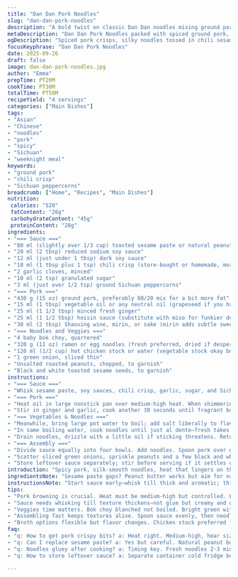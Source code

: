```yaml
---
title: "Dan Dan Pork Noodles"
slug: "dan-dan-pork-noodles"
description: "A bold twist on classic Dan Dan noodles mixing ground pork, aromatic spices, and a rich toasted sesame sauce. Subtle shifts in soy and chili crisp bring heat balanced by the creamy nutty notes. Fresh bok choy adds crunch and color, while warm broth ties it all together. Aromas of ginger and Sichuan peppercorns hit hard, with that faint numbing tingling you want. Simple to execute with tips for when bok choy or noodles act up. Stir-frying pork until crispy bits form is key, as is timing your broth to just warm through. A balanced dish that’s slightly fiery and utterly satisfying. An accessible Asian noodle bowl to add to your rotation."
metaDescription: "Dan Dan Pork Noodles packed with spiced ground pork, toasted sesame paste, chili crisp heat, fresh bok choy crunch, and warming broth. Bold flavors mix in every bite."
ogDescription: "Spiced pork crisps, silky noodles tossed in chili sesame sauce, fresh bok choy crunch. Heating gently with broth, layered heat builds fast, flavor deepens with every forkful."
focusKeyphrase: "Dan Dan Pork Noodles"
date: 2025-09-26
draft: false
image: dan-dan-pork-noodles.jpg
author: "Emma"
prepTime: PT20M
cookTime: PT30M
totalTime: PT50M
recipeYield: "4 servings"
categories: ["Main Dishes"]
tags:
- "Asian"
- "Chinese"
- "noodles"
- "pork"
- "spicy"
- "Sichuan"
- "weeknight meal"
keywords:
- "ground pork"
- "chili crisp"
- "Sichuan peppercorns"
breadcrumb: ["Home", "Recipes", "Main Dishes"]
nutrition: 
 calories: "520"
 fatContent: "26g"
 carbohydrateContent: "45g"
 proteinContent: "28g"
ingredients:
- "=== Sauce ==="
- "80 ml (slightly over 1/3 cup) toasted sesame paste or natural peanut butter (substitute tahini in pinch)"
- "28 ml (2 tbsp) reduced sodium soy sauce"
- "12 ml (just under 1 tbsp) dark soy sauce"
- "18 ml (1 tbsp plus 1 tsp) chili crisp (store-bought or homemade, more to taste)"
- "2 garlic cloves, minced"
- "10 ml (2 tsp) granulated sugar"
- "3 ml (just over 1/2 tsp) ground Sichuan peppercorns"
- "=== Pork ==="
- "430 g (15 oz) ground pork, preferably 80/20 mix for a bit more fat"
- "15 ml (1 tbsp) vegetable oil or any neutral oil (grapeseed if you have)"
- "25 ml (1 1/2 tbsp) minced fresh ginger"
- "25 ml (1 1/2 tbsp) hoisin sauce (substitute with miso for funkier depth)"
- "30 ml (2 tbsp) Shaoxing wine, mirin, or sake (mirin adds subtle sweetness, tried all, personal call)"
- "=== Noodles and Veggies ==="
- "4 baby bok choy, quartered"
- "320 g (11 oz) ramen or egg noodles (fresh preferred, dried if desperate)"
- "120 ml (1/2 cup) hot chicken stock or water (vegetable stock okay but less punch)"
- "1 green onion, sliced thin"
- "Unsalted roasted peanuts, chopped, to garnish"
- "Black and white toasted sesame seeds, to garnish"
instructions:
- "=== Sauce ==="
- "Whisk sesame paste, soy sauces, chili crisp, garlic, sugar, and Sichuan pepper together till smooth. It should thicken slightly and smell fragrant with a sharp spicy bite. Set aside while you move on. Taste test - adjust chili crisp or sugar now; better before things cook off."
- "=== Pork ==="
- "Heat oil in large nonstick pan over medium-high heat. When shimmering, add pork breaking into small bits with a wooden spoon. Cook until pork starts browning and some edges crisp up, around 7–9 minutes. Look for dry bits sticking to pan, not wet pink pork. Turn heat down slightly if pork is steaming instead of browning."
- "Stir in ginger and garlic, cook another 30 seconds until fragrant but no burning. Pour in hoisin and Shaoxing wine, toss well to coat pork. Cook until sauce thickens and liquid evaporates—about 4–5 minutes. You want sticky pork bits clinging to pan, shiny with sauce. Season with black pepper. If mixture looks dry too soon, splash a bit of water but not too much."
- "=== Vegetables & Noodles ==="
- "Meanwhile, bring large pot water to boil; add salt liberally to flavor noodles well. Blanch bok choy until vibrant and tender but still with snap, around 2–3 minutes. Use slotted spoon to fish out and drain well, spread on plate."
- "In same boiling water, cook noodles until just al dente—fresh takes 2–3 minutes, dried might be a touch longer. Resist overcooking; noodles should spring back a bit when bitten."
- "Drain noodles, drizzle with a little oil if sticking threatens. Return briefly to pot with hot broth just to warm through and loosen."
- "=== Assembly ==="
- "Divide sauce equally into four bowls. Add noodles. Spoon pork over noodles, then arrange bok choy on side for color and crunch. Pour hot broth to just cover base of bowl, coats noodles but doesn’t drown."
- "Scatter sliced green onions, sprinkle peanuts and a few black and white sesame seeds over top for contrast—adds texture and extra toasty aroma. Briny bite and heat mingle. Eat immediately."
- "Store leftover sauce separately; stir before serving if it settles or thickens."
introduction: "Spicy pork, silk-smooth noodles, heat that lingers on the tongue. The kind of dish you make when you crave punchy flavors with comforting chewiness. The balance between toasty sesame paste and chili crisp lets the heat build gently. Pork needs fat to get those caramelized bits, trust me; lean won’t cut it. The fresh ginger and Sichuan pepper add brightness and that signature tingle—don’t skimp here. Bok choy brings crunch and fresh color but cooks fast; don’t let it get mushy or you’ll kill the contrast. Broth poured warm wakes the noodles up, juicy but not swimming. Assemble fast so textures stay alive. Tried dry chili flakes, lost the signature crunch; chili crisp is king, homemade if you can swing it. Noodles need quick timing or they turn gluey. Watch them. Timing in this dish is everything. No shortcut for that bold, layered taste."
ingredientsNote: "Sesame paste gaps? Peanut butter works but aim for natural, unsweetened, unsalted types; you lose that roasted depth with commercial peanut butter. Tahini is a wild card but doable in pinch. Chili crisp brings sweetness and crunch with chili heat—homemade versions have that funk, store-bought can vary wildly. Ginger fresh and minced fine is essential, dry powdered ginger lacks aroma. Shaoxing wine, mirin, or sake sets flavor base here; no exact substitute if avoiding alcohol but splash of rice vinegar and a pinch of sugar helps bridge. Ground Sichuan peppercorns must be fresh and cracked—pre-ground loses kick fast. For soft bok choy, baby leaves cook fast but regular stalks need trickier timing. If no chicken stock, use hot water but add a dash soy for umami boost. Peanuts and sesame for texture, substitute sunflower seeds if nuts are an issue. Always salt water big when cooking veggies or noodles, flat water kills flavor right from start."
instructionsNote: "Start sauce early—whisk till thick and aromatic; this lets chili crisp oils blend in. Browning pork is key; get heat right or you end up with stewing instead of crisp edges that bring texture. Don’t overload pan or pork will steam. Ginger and garlic added late hold their punch—burnt garlic ruins dish, so watch heat carefully. When simmering pork with liquid sauces, watch for ‘drying down’ cues—sticky but not burnt. Vegetables here blanched, not boiled to mush; timing matters. Same pot for noodles; don’t reboil bok choy—texture and color suffer. Noodles al dente—very important. Overcooked noodles = mush and soggy final dish. Hot broth poured just to moisten, keeps everything lively. Garnishes not just pretty; add crunch and elevate aroma. This is a many-cook technique dish but worth it. If rushed, cook veggies and noodles faster and assemble immediately. Leftover sauce keeps well but tends to thicken; thin with warm water and stir before serving. Balance salt and spice to taste; some chili crisps are hotter than others. Trust your nose and taste buds every step."
tips:
- "Pork browning is crucial. Heat must be medium-high but controlled. Listen for sizzle and popping bits. Stir often to break clumps into small fragments. Crispy edges develop aroma and texture; no steaming pork or it turns rubbery. Add ginger and garlic late to keep punching aroma. Watch garlic carefully; burnt pieces ruin sauce. For dryness mid-cook, splash small water bit, too much kills crisp finish."
- "Sauce needs whisking till texture thickens—not glue but creamy and dense. Let resting time allow chili crisp oils to blend into sesame paste. Tasting at this stage helps control sugar and chili heat balance. Soy sauces layered; dark adds richness, light for umami salt. Substitute tahini with caution; loses nuttiness but keeps body. Peanut butter neutral, adds sweetness sometimes depending on brand; natural works best here."
- "Veggies time matters. Bok choy blanched not boiled. Bright green with snap. 2-3 minutes max; overcooked mush kills contrast, colors dull fast. Drain fully or water dilutes broth later. Same water cooks noodles immediately after; no reheating bok choy or texture suffers. Noodles should have bite—2-3 minutes fresh, dried slightly longer. Oil drizzled post-boil stops sticking. Hot broth just warms noodles, no soaking or sogginess allowed."
- "Assembling fast keeps textures alive. Spoon sauce evenly, then noodles, pork on top. Broth poured warm just to moisten base. Not drowning or washing out layers. Garnishes matter; toasted peanuts and mixed sesame seeds add crunch and aromatic lift. Green onions slice thin, scatter over last for brightness. Timing key; noodles too long and turn gluey, sauce thickens too much in serving bowl, thin with warm water when reheating leftovers."
- "Broth options flexible but flavor changes. Chicken stock preferred for depth, vegetable stock ok but lighter. If none, hot water plus dash soy sauce gives umami boost fast. Shaoxing wine, mirin, or sake form flavor trio; alcohol burns off but initial aroma complex. No alcohol? Rice vinegar plus pinch sugar approximate acidity and sweetness. Adjust Sichuan peppercorns finely ground just before use — stale powder loses signature numbing effect or turns flat. Fresh cracked is best."
faq:
- "q: How to get pork crispy bits? a: Heat right. Medium-high, hear sizzle. Stir often, break chunks small. Don’t overload pan or pork steams. Dry bits stick to pan means good. Add water bit if mixture dries too soon but keep mostly dry."
- "q: Can I replace sesame paste? a: Yes but careful. Natural peanut butter closest sub just different nut flavor. Tahini works but less roast depth, can feel thinner. Avoid sweetened or salted commercial pb, alters balance. Sauce changes texture slightly but still thick enough to coat."
- "q: Noodles gluey after cooking? a: Timing key. Fresh noodles 2-3 minutes max, dried bit longer. Rinse not ideal. Drizzle oil post cooking to stop sticking. Do not overboil or sit too long before serving. Return briefly to hot broth only to loosen, no soaking. Assembly fast keeps them springy."
- "q: How to store leftover sauce? a: Separate container cold fridge best. Sauce thickens chill so stir or thin with warm water before use. Keeps weeks covered. Avoid freezing — oils separate. Rewarm gently no boiling. Good for quick next meal flavor boost. Add fresh chili crisp on top if lost punch."

---
```


